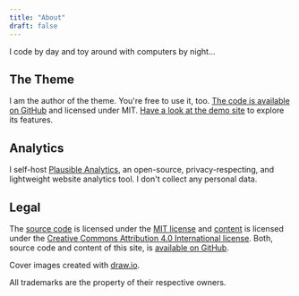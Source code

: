 ```yaml
---
title: "About"
draft: false
---
```


I code by day and toy around with computers by night...

## The Theme

I am the author of the theme. You're free to use it, too. [The code is available on GitHub](https://github.com/schnerring/hugo-theme-gruvbox) and licensed under MIT. [Have a look at the demo site](https://hugo-theme-gruvbox.schnerring.net) to explore its features.

## Analytics

I self-host [Plausible Analytics](https://plausible.io/), an open-source, privacy-respecting, and lightweight website analytics tool. I don't collect any personal data.

## Legal

The [source code](https://github.com/schnerring/schnerring.github.io) is licensed under the [MIT license](https://github.com/schnerring/schnerring.github.io/blob/main/LICENSE) and [content](https://github.com/schnerring/schnerring.github.io/tree/main/content) is licensed under the [Creative Commons Attribution 4.0 International license](https://github.com/schnerring/schnerring.github.io/blob/main/content/LICENSE). Both, source code and content of this site, is [available on GitHub](https://github.com/schnerring/schnerring.github.io).

Cover images created with [draw.io](https://draw.io/).

All trademarks are the property of their respective owners.
